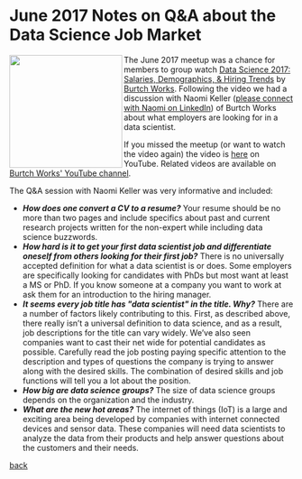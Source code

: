 # June 2017 Notes on Q&A about the Data Science Job Market
<a href="url"><img src="https://lansingarearusersgroup.github.io/images/LansingAreaRUserGroup_CIRCLE-w-Michigan-logo_300dpi.png" align="left" height="200"></a>The June 2017 meetup was a chance for members to group watch [Data Science 2017: Salaries, Demographics, & Hiring Trends](https://www.youtube.com/watch?v=cVDpr5pGOxw) by [Burtch Works](http://www.burtchworks.com). Following the video we had a discussion with Naomi Keller ([please connect with Naomi on LinkedIn](https://www.linkedin.com/in/naomikeller/)) of Burtch Works about what employers are looking for in a data scientist. 

If you missed the meetup (or want to watch the video again) the video is [here](https://www.youtube.com/watch?v=cVDpr5pGOxw) on YouTube. Related videos are available on [Burtch Works' YouTube channel](https://www.youtube.com/channel/UCejelOS3lhDyxTlq_ObSxEw).

The Q&A session with Naomi Keller was very informative and included:

- _**How does one convert a CV to a resume?**_ Your resume should be no more than two pages and include specifics about past and current research projects written for the non-expert while including data science buzzwords.
- _**How hard is it to get your first data scientist job and differentiate oneself from others looking for their first job?**_ There is no universally accepted definition for what a data scientist is or does. Some employers are specifically looking for candidates with PhDs but most want at least a MS or PhD. If you know someone at a company you want to work at ask them for an introduction to the hiring manager.
- _**It seems every job title has "data scientist" in the title. Why?**_ There are a number of factors likely contributing to this. First, as described above, there really isn’t a universal definition to data science, and as a result, job descriptions for the title can vary widely. We’ve also seen companies want to cast their net wide for potential candidates as possible. Carefully read the job posting paying specific attention to the description and types of questions the company is trying to answer along with the desired skills. The combination of desired skills and job functions will tell you a lot about the position.
- _**How big are data science groups?**_ The size of data science groups depends on the organization and the industry.
- _**What are the new hot areas?**_ The internet of things (IoT) is a large and exciting area being developed by companies with internet connected devices and sensor data. These companies will need data scientists to analyze the data from their products and help answer questions about the customers and their needs.

[back](./)
